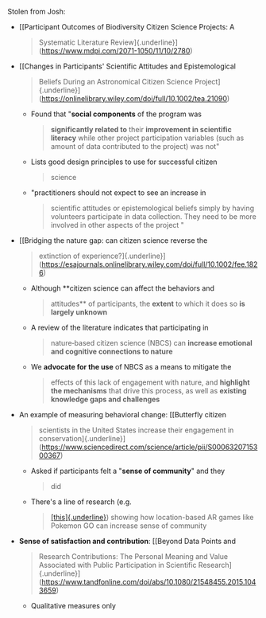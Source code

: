 Stolen from Josh:

-   [[Participant Outcomes of Biodiversity Citizen Science Projects: A
    > Systematic Literature
    > Review]{.underline}](https://www.mdpi.com/2071-1050/11/10/2780)

-   [[Changes in Participants' Scientific Attitudes and Epistemological
    > Beliefs During an Astronomical Citizen Science
    > Project]{.underline}](https://onlinelibrary.wiley.com/doi/full/10.1002/tea.21090)

    -   Found that "**social components** of the program was
        > **significantly related to** their **improvement in scientific
        > literacy** while other project participation variables (such
        > as amount of data contributed to the project) was not"

    -   Lists good design principles to use for successful citizen
        > science

    -   "practitioners should not expect to see an increase in
        > scientific attitudes or epistemological beliefs simply by
        > having volunteers participate in data collection. They need to
        > be more involved in other aspects of the project "

-   [[Bridging the nature gap: can citizen science reverse the
    > extinction of
    > experience?]{.underline}](https://esajournals.onlinelibrary.wiley.com/doi/full/10.1002/fee.1826)

    -   Although **citizen science can affect the behaviors and
        > attitudes** of participants, the **extent** to which it does
        > so **is largely unknown**

    -   A review of the literature indicates that participating in
        > nature‐based citizen science (NBCS) can **increase emotional
        > and cognitive connections to nature**

    -   We **advocate for the use** of NBCS as a means to mitigate the
        > effects of this lack of engagement with nature, and
        > **highlight the mechanisms** that drive this process, as well
        > as **existing knowledge gaps and challenges**

-   An example of measuring behavioral change: [[Butterfly citizen
    > scientists in the United States increase their engagement in
    > conservation]{.underline}](https://www.sciencedirect.com/science/article/pii/S0006320715300367)

    -   Asked if participants felt a "**sense of community**" and they
        > did

    -   There's a line of research (e.g.
        > [[this]{.underline}](https://journals.sagepub.com/doi/full/10.1177/1555412017719973))
        > showing how location-based AR games like Pokemon GO can
        > increase sense of community

-   **Sense of satisfaction and contribution**: [[Beyond Data Points and
    > Research Contributions: The Personal Meaning and Value Associated
    > with Public Participation in Scientific
    > Research]{.underline}](https://www.tandfonline.com/doi/abs/10.1080/21548455.2015.1043659)

    -   Qualitative measures only
